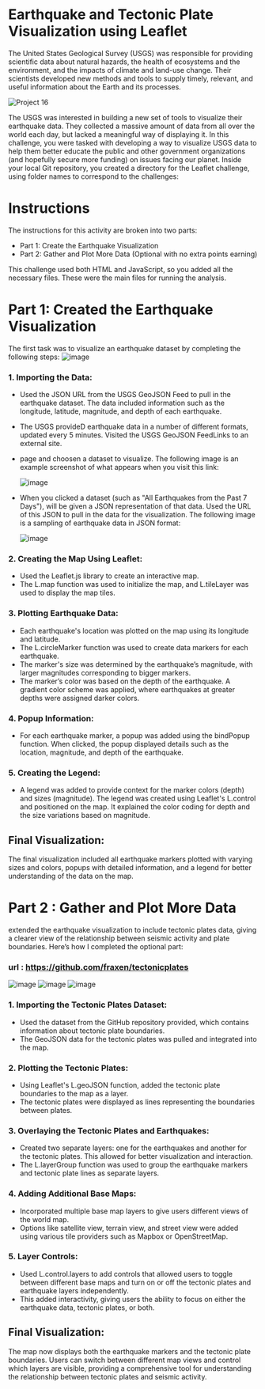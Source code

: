 # Earthquake and Tectonic Plate Visualization using Leaflet 
The United States Geological Survey (USGS) was responsible for providing scientific data about natural hazards, the health of ecosystems and the environment, and the impacts of climate and land-use change. Their scientists developed new methods and tools to supply timely, relevant, and useful information about the Earth and its processes.  

<img src="https://1.bp.blogspot.com/-bS8uOnondsU/Xlpcq13fClI/AAAAAAACgC4/wkSoplkmaGo_w6bkCZ4FmibubE6X-uH5QCLcBGAsYHQ/s1600/Earthquakes_animatedfilmreviews.filminspector.com_1.gif" class="card-img-top" alt="Project 16">

The USGS was interested in building a new set of tools to visualize their earthquake data. They collected a massive amount of data from all over the world each day, but lacked a meaningful way of displaying it. In this challenge, you were tasked with developing a way to visualize USGS data to help them better educate the public and other government organizations (and hopefully secure more funding) on issues facing our planet. Inside your local Git repository, you created a directory for the Leaflet challenge, using folder names to correspond to the challenges:
# Instructions
The instructions for this activity are broken into two parts:
- Part 1: Create the Earthquake Visualization
- Part 2: Gather and Plot More Data (Optional with no extra points earning)
  
This challenge used both HTML and JavaScript, so you added all the necessary files. These were the main files for running the analysis.
# Part 1: Created the Earthquake Visualization
The first task was to visualize an earthquake dataset by completing the following steps:
![image](https://github.com/user-attachments/assets/38e79e72-e653-41b8-89cc-4be8860389fc)

### 1. Importing the Data:
- Used the JSON URL from the USGS GeoJSON Feed to pull in the earthquake dataset. The data included information such as the longitude, latitude, magnitude, and depth of each earthquake.
- The USGS provideD earthquake data in a number of different formats, updated every 5 minutes. Visited the USGS GeoJSON FeedLinks to an external site.
- page and choosen a dataset to visualize. The following image is an example screenshot of what appears when you visit this link:

  ![image](https://github.com/user-attachments/assets/91e473ae-f2e8-4f94-8b82-2179af0c55b4)

- When you clicked a dataset (such as "All Earthquakes from the Past 7 Days"), will be given a JSON representation of that data. Used the URL of this JSON to pull in the data for the visualization. The following image is a sampling of earthquake data in JSON format:
  
  ![image](https://github.com/user-attachments/assets/402588b9-0b1d-402d-80d9-167e6666ed04)

### 2. Creating the Map Using Leaflet:
- Used the Leaflet.js library to create an interactive map.
- The L.map function was used to initialize the map, and L.tileLayer was used to display the map tiles.
### 3. Plotting Earthquake Data:
- Each earthquake's location was plotted on the map using its longitude and latitude.
- The L.circleMarker function was used to create data markers for each earthquake.
- The marker's size was determined by the earthquake’s magnitude, with larger magnitudes corresponding to bigger markers.
- The marker’s color was based on the depth of the earthquake. A gradient color scheme was applied, where earthquakes at greater depths were assigned darker colors.
### 4. Popup Information:
- For each earthquake marker, a popup was added using the bindPopup function. When clicked, the popup displayed details such as the location, magnitude, and depth of the earthquake.
### 5. Creating the Legend:
- A legend was added to provide context for the marker colors (depth) and sizes (magnitude). The legend was created using Leaflet's L.control and positioned on the map. It explained the color coding for depth and the size variations based on magnitude.
## Final Visualization:
The final visualization included all earthquake markers plotted with varying sizes and colors, popups with detailed information, and a legend for better understanding of the data on the map.

# Part 2 : Gather and Plot More Data
extended the earthquake visualization to include tectonic plates data, giving a clearer view of the relationship between seismic activity and plate boundaries. Here’s how I completed the optional part:
### url : https://github.com/fraxen/tectonicplates
![image](https://github.com/user-attachments/assets/3c245b4c-53e8-442f-a8aa-8683bba32b47)
![image](https://github.com/user-attachments/assets/6cd2c707-504c-4a8e-8874-2843db60b06a)
![image](https://github.com/user-attachments/assets/a1cd8108-370f-4bab-87dd-c94983e0c340)


### 1. Importing the Tectonic Plates Dataset:
- Used the dataset from the GitHub repository provided, which contains information about tectonic plate boundaries.
- The GeoJSON data for the tectonic plates was pulled and integrated into the map.
### 2. Plotting the Tectonic Plates:
- Using Leaflet's L.geoJSON function, added the tectonic plate boundaries to the map as a layer.
- The tectonic plates were displayed as lines representing the boundaries between plates.
### 3. Overlaying the Tectonic Plates and Earthquakes:
- Created two separate layers: one for the earthquakes and another for the tectonic plates. This allowed for better visualization and interaction.
- The L.layerGroup function was used to group the earthquake markers and tectonic plate lines as separate layers.
### 4. Adding Additional Base Maps:
- Incorporated multiple base map layers to give users different views of the world map.
- Options like satellite view, terrain view, and street view were added using various tile providers such as Mapbox or OpenStreetMap.
### 5. Layer Controls:
- Used L.control.layers to add controls that allowed users to toggle between different base maps and turn on or off the tectonic plates and earthquake layers independently.
- This added interactivity, giving users the ability to focus on either the earthquake data, tectonic plates, or both.

## Final Visualization:
The map now displays both the earthquake markers and the tectonic plate boundaries. Users can switch between different map views and control which layers are visible, providing a comprehensive tool for understanding the relationship between tectonic plates and seismic activity.







